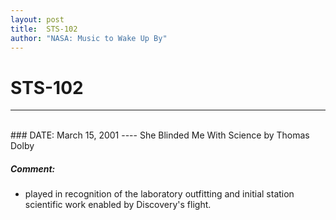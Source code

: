 ```yaml
---
layout: post
title:  STS-102
author: "NASA: Music to Wake Up By"
---
```


# STS-102
----
<br/>
### DATE: March 15, 2001
----
She Blinded Me With Science by Thomas Dolby

##### Comment:
* played in recognition of the laboratory outfitting and initial station scientific work enabled by Discovery's flight.
